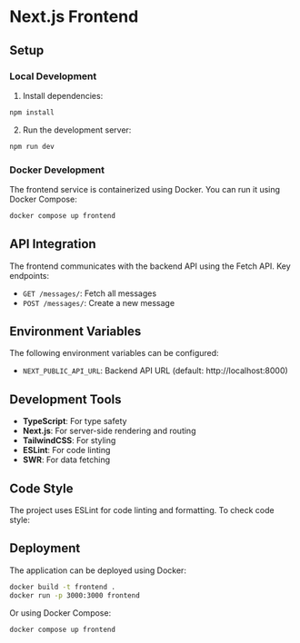 # Next.js Frontend

## Setup

### Local Development

1. Install dependencies:
```bash
npm install
```

2. Run the development server:
```bash
npm run dev
```

### Docker Development

The frontend service is containerized using Docker. You can run it using Docker Compose:

```bash
docker compose up frontend
```

## API Integration

The frontend communicates with the backend API using the Fetch API. Key endpoints:

- `GET /messages/`: Fetch all messages
- `POST /messages/`: Create a new message

## Environment Variables

The following environment variables can be configured:

- `NEXT_PUBLIC_API_URL`: Backend API URL (default: http://localhost:8000)

## Development Tools

- **TypeScript**: For type safety
- **Next.js**: For server-side rendering and routing
- **TailwindCSS**: For styling
- **ESLint**: For code linting
- **SWR**: For data fetching

## Code Style

The project uses ESLint for code linting and formatting. To check code style:


## Deployment

The application can be deployed using Docker:

```bash
docker build -t frontend .
docker run -p 3000:3000 frontend
```

Or using Docker Compose:

```bash
docker compose up frontend
```
